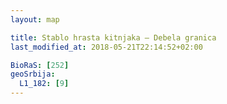 ```yaml
---
layout: map

title: Stablo hrasta kitnjaka – Debela granica
last_modified_at: 2018-05-21T22:14:52+02:00

BioRaS: [252]
geoSrbija:
  L1_182: [9]
---
```

